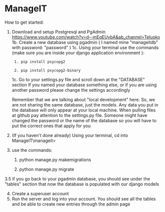 # ManageIT

How to get started:

1. Download and setup Postgresql and PgAdmin
    https://www.youtube.com/watch?v=d--mEqEUybA&ab_channel=Telusko
    1b. Create a new database using pgadmin ( I named mine "manageitdb" with password: "password" )
    1c. Using your terminal use the commands (make sure you are inside your django application environment ):
        
        1. pip install psycopg2
        
        2. pip install psycopg2-binary
    1c. Go to your settings.py file and scroll down at the "DATABASE" section
    If you named your database something else, or if you are using another password please change the settings accordingly
    
    Remember that we are talking about "local development" here. So, we are not sharing the same database, just the models. Any data you put in the database will only appear at your local machine.
    When pulling files at github pay attention to the settings.py file. Someone might have changed the password or the name of the database so you will have to put the correct ones that apply for you
    
2. (If you haven't done already) Using your terminal, cd into ManageIT\manageit>
3. use the commands:

    1. python manage.py makemigrations
    
    2. python manage.py migrate

3.5 if you go back to your pgadmin database, you should see under the "tables" section that now the database is populated with our django models

4. Create a superuser account
5. Run the server and log into your account. You should see all the tables and be able to create new entries through the admin page


